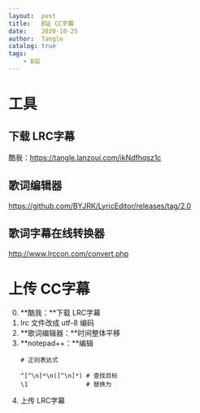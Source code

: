```yaml
---
layout:  post
title:   B站 CC字幕
date:    2020-10-25
author:  Tangle
catalog: true
tags:
    - B站
---
```


# 工具

## 下载 LRC字幕

酷我：<https://tangle.lanzoui.com/ikNdfhqsz1c>

## 歌词编辑器

<https://github.com/BYJRK/LyricEditor/releases/tag/2.0>

## 歌词字幕在线转换器

<http://www.lrccon.com/convert.php>

# 上传 CC字幕

0. **酷我：**下载 LRC字幕
0. lrc 文件改成 utf-8 编码
0. **歌词编辑器：**时间整体平移
0. **notepad++：**编辑
    ```
    # 正则表达式

    ^[^\n]*\n([^\n]*) # 查找目标
    \1                # 替换为
    ```
0. 上传 LRC字幕
